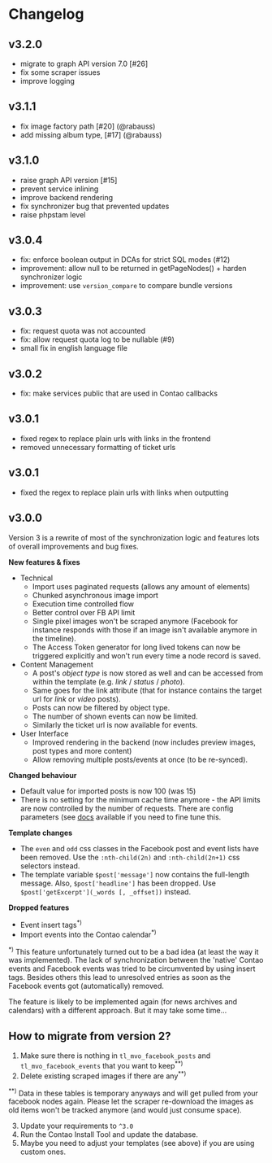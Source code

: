 Changelog
=========

v3.2.0
------
- migrate to graph API version 7.0 [#26]
- fix some scraper issues
- improve logging

v3.1.1
------
- fix image factory path [#20] (@rabauss)
- add missing album type, [#17] (@rabauss)

v3.1.0
------
- raise graph API version [#15]
- prevent service inlining
- improve backend rendering
- fix synchronizer bug that prevented updates
- raise phpstam level

v3.0.4
------
- fix: enforce boolean output in DCAs for strict SQL modes (#12)
- improvement: allow null to be returned in getPageNodes()
  \+ harden synchronizer logic
- improvement: use `version_compare` to compare bundle versions

v3.0.3
------
- fix: request quota was not accounted
- fix: allow request quota log to be nullable (#9)
- small fix in english language file

v3.0.2
------
- fix: make services public that are used in Contao callbacks

v3.0.1
------
- fixed regex to replace plain urls with links in the frontend
- removed unnecessary formatting of ticket urls

v3.0.1
------
- fixed the regex to replace plain urls with links when outputting

v3.0.0
------
Version 3 is a rewrite of most of the synchronization logic and features
lots of overall improvements and bug fixes.

**New features & fixes**
 - Technical
    - Import uses paginated requests (allows any amount of elements)
    - Chunked asynchronous image import
    - Execution time controlled flow
    - Better control over FB API limit
    - Single pixel images won't be scraped anymore (Facebook for instance
      responds with those if an image isn't available anymore in the
      timeline).
    - The Access Token generator for long lived tokens can now be triggered
      explicitly and won't run every time a node record is saved.
 - Content Management
    - A post's *object type* is now stored as well and can be accessed from
      within the template (e.g. *link* / *status* / *photo*).
    - Same goes for the link attribute (that for instance contains the
      target url for *link* or *video* posts).
    - Posts can now be filtered by object type.
    - The number of shown events can now be limited.
    - Similarly the ticket url is now available for events.
 - User Interface
    - Improved rendering in the backend (now includes preview images,
      post types and more content)
    - Allow removing multiple posts/events at once (to be re-synced).

**Changed behaviour**
 - Default value for imported posts is now 100 (was 15)
 - There is no setting for the minimum cache time anymore - the API
   limits are now controlled by the number of requests. There are
   config parameters (see [docs](README.md) available if you need
   to fine tune this.

**Template changes**
 - The `even` and `odd` css classes in the Facebook post and event
   lists have been removed. Use the `:nth-child(2n)` and
   `:nth-child(2n+1)` css selectors instead.
 - The template variable `$post['message']` now contains the full-length
    message. Also, `$post['headline']` has been dropped. Use
   `$post['getExcerpt'](_words [, _offset])` instead.

**Dropped features**
 - Event insert tags<sup>*)</sup>
 - Import events into the Contao calendar<sup>*)</sup>

<sup>*)</sup> This feature unfortunately turned out to be a bad idea
(at least the way it was implemented). The lack of synchronization
between the 'native' Contao events and Facebook events was tried to
be circumvented by using insert tags. Besides others this lead to
unresolved entries as soon as the Facebook events got (automatically)
removed.

The feature is likely to be implemented again (for news archives and
calendars) with a different approach. But it may take some time&hellip;


How to migrate from version 2?
------------------------------
 1. Make sure there is nothing in `tl_mvo_facebook_posts` and
 `tl_mvo_facebook_events` that you want to keep<sup>**)</sup>
 2. Delete existing scraped images if there are any<sup>**)</sup>

<sup>**)</sup> Data in these tables is temporary anyways and will get
pulled from your facebook nodes again. Please let the scraper
re-download the images as old items won't be tracked anymore (and
would just consume space).

 3. Update your requirements to `^3.0`
 4. Run the Contao Install Tool and update the database.
 5. Maybe you need to adjust your templates (see above) if you
    are using custom ones.
